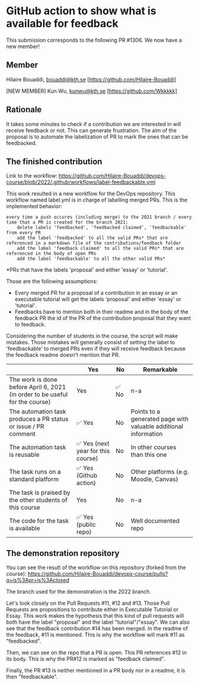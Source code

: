 # GitHub action to show what is available for feedback 

This submission corresponds to the following PR #1306. We now have a new member!

## Member 

Hilaire Bouaddi, bouaddi@kth.se [https://github.com/Hilaire-Bouaddi]

[NEW MEMBER] Kun Wu, kunwu@kth.se [https://github.com/Wkkkkk]

## Rationale 

It takes some minutes to check if a contribution we are interested in will receive feedback or not. This can generate frustration.
The aim of the proposal is to automate the labelization of PR to mark the ones that can be feedbacked. 

## The finished contribution 

Link to the workflow: https://github.com/Hilaire-Bouaddi/devops-course/blob/2022/.github/workflows/label-feedbackable.yml 

This work resulted in a new workflow for the DevOps repository. This workflow named label.yml is in charge of labelling merged PRs.
This is the implemented behavior:
```
every time a push occures (including merge) to the 2021 branch / every time that a PR is created for the branch 2021:
    delete labels 'feedbacked', 'feedbacked claimed', 'feedbackable' from every PR
    add the label 'feedbacked' to all the valid PRs* that are referenced in a markdown file of the contributions/feedback folder
    add the label 'feedback claimed' to all the valid PRs* that are referenced in the body of open PRs
    add the label 'feedbackable' to all the other valid PRs*
```
*PRs that have the labels 'proposal' and either 'essay' or 'tutorial'.

Those are the following assumptions: 
* Every merged PR for a proposal of a contribution in an essay or an executable tutorial will get the labels 'proposal' and either 'essay' or 'tutorial'.
* Feedbacks have to mention both in their readme and in the body of the feedback PR the id of the PR of the contribution proposal that they want to feedback. 

Considering the number of students in the course, the script will make mistakes. Those mistakes will generally consist of setting the label to 'feedbackable' to merged PRs even if they will receive feedback because the feedback readme doesn't mention that PR. 

|                                             | Yes | No | Remarkable  |
|-------------------------------------------- | ----|----|-------------|
|The work is done before April 6, 2021 (in order to be useful for the course) | Yes | :white_check_mark: No | n-a|
|The automation task produces a PR status or issue / PR comment | :white_check_mark: Yes | No | Points to a generated page with valuable additional information |
|The automation task is reusable | :white_check_mark: Yes (next year for this course) | No | In other courses than this one |
|The task runs on a standard platform | :white_check_mark: Yes (Github action) | No | Other platforms (e.g. Moodle, Canvas) |
|The task is praised by the other students of this course | Yes | No | n-a |
|The code for the task is available | :white_check_mark: Yes (public repo) | No | Well documented repo |

## The demonstration repository 

You can see the result of the workflow on this repository (forked from the course): https://github.com/Hilaire-Bouaddi/devops-course/pulls?q=is%3Apr+is%3Aclosed 

The branch used for the demonstration is the 2022 branch.

Let's look closely on the Pull Requests #11, #12 and #13. Those Pull Requests are propositions to contribute either in Executable Tutorial or Essay. This work makes the hypothesis that this kind of pull requests will both have the label "proposal" and the label "tutorial"/"essay". We can also see that the feedback contribution #14 has been merged. In the readme of the feedback, #11 is mentioned. This is why the workflow will mark #11 as "feedbacked". 

Then, we can see on the repo that a PR is open. This PR references #12 in its body. This is why the PR#12 is marked as "feedback claimed". 

Finally, the PR #13 is neither mentioned in a PR body nor in a readme, it is then "feedbackable".